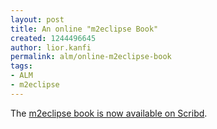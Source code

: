 ```yaml
---
layout: post
title: An online "m2eclipse Book"
created: 1244496645
author: lior.kanfi
permalink: alm/online-m2eclipse-book
tags:
- ALM
- m2eclipse
---
```

<p>The <a href="http://www.scribd.com/doc/16196659/Developing-with-Eclipse-and-Maven">m2eclipse book is now available on Scribd</a>.</p>
